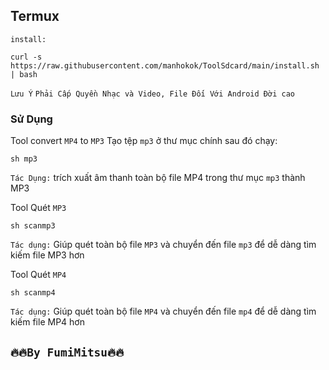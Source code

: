 ## Termux


`install:`
```console
curl -s https://raw.githubusercontent.com/manhokok/ToolSdcard/main/install.sh | bash
```
`Lưu Ý` `Phải Cấp Quyền Nhạc và Video, File Đối Với Android Đời cao`
### Sử Dụng
Tool convert `MP4` to `MP3`
Tạo tệp `mp3` ở thư mục chính sau đó chạy:
```console
sh mp3
```
`Tác Dụng:` trích xuất âm thanh toàn bộ file MP4 trong thư mục `mp3` thành MP3


Tool Quét `MP3`
```console
sh scanmp3
```
`Tác dụng:` Giúp quét toàn bộ file `MP3` và chuyển đến file `mp3` để dễ dàng tìm kiếm file MP3 hơn


Tool Quét `MP4`
```console
sh scanmp4
```
`Tác dụng:` Giúp quét toàn bộ file `MP4` và chuyển đến file `mp4` để dễ dàng tìm kiếm file MP4 hơn

## `🔥🔥By FumiMitsu🔥🔥`
